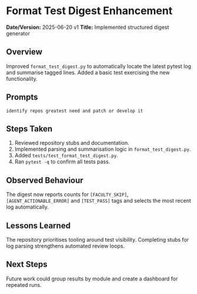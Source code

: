 # Format Test Digest Enhancement

**Date/Version:** 2025-06-20 v1
**Title:** Implemented structured digest generator

## Overview
Improved `format_test_digest.py` to automatically locate the latest pytest log and summarise tagged lines.
Added a basic test exercising the new functionality.

## Prompts
```
identify repos greatest need and patch or develop it
```

## Steps Taken
1. Reviewed repository stubs and documentation.
2. Implemented parsing and summarisation logic in `format_test_digest.py`.
3. Added `tests/test_format_test_digest.py`.
4. Ran `pytest -q` to confirm all tests pass.

## Observed Behaviour
The digest now reports counts for `[FACULTY_SKIP]`, `[AGENT_ACTIONABLE_ERROR]` and `[TEST_PASS]` tags and selects the most recent log automatically.

## Lessons Learned
The repository prioritises tooling around test visibility. Completing stubs for log parsing strengthens automated review loops.

## Next Steps
Future work could group results by module and create a dashboard for repeated runs.
